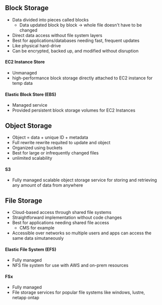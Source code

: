 ## Block Storage
- Data divided into pieces called blocks
	- Data updated block by block -> whole file doesn't have to be changed
- Direct data access without file system layers
- Best for applications/databases needing fast, frequent updates
- Like physical hard-drive
- Can be encrypted, backed up, and modified without disruption

#### EC2 Instance Store
- Unmanaged
- high-performance block storage directly attached to EC2 instance for temp data

#### Elastic Block Store (EBS)
- Managed service
- Provided persistent block storage volumes for EC2 Instances

## Object Storage
- Object = data + unique ID + metadata
- Full rewrite rewrite requited to update and object
- Organized using buckets
- Best for large or infrequently changed files
- unlimited scalability

#### S3
- Fully managed scalable object storage service for storing and retrieving any amount of data from anywhere

## File Storage
- Cloud-based access through shared file systems
- Straightforward implementation without code changes
- Best for applications needing shared file access
	- CMS for example
- Accessible over networks so multiple users and apps can access the same data simutaneously

#### Elastic File System (EFS)
- Fully managed
- NFS file system for use with AWS and on-prem resources

#### FSx
- Fully managed
- File storage services for popular file systems like windows, lustre, netapp ontap
